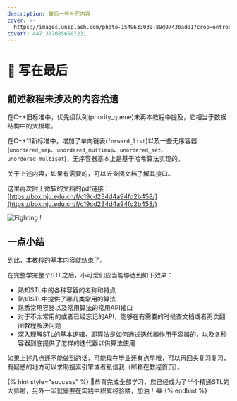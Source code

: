 ```yaml
---
description: 最后一些补充内容
cover: >-
  https://images.unsplash.com/photo-1549633030-89d0743bad01?crop=entropy&cs=srgb&fm=jpg&ixid=MnwxOTcwMjR8MHwxfHNlYXJjaHw5fHxieWV8ZW58MHx8fHwxNjQ0NTM5NDAw&ixlib=rb-1.2.1&q=85
coverY: 447.3770856507231
---
```


# 🧪 写在最后

## 前述教程未涉及的内容拾遗

在C++旧标准中，优先级队列(priority\_queue)未再本教程中提及，它相当于数据结构中的大根堆。

在C++11新标准中，增加了单向链表(`forward_list`)以及一些无序容器(`unordered_map`、`unordered_multimap`、`unordered_set`、`unordered_multiset`)，无序容器基本上是基于哈希算法实现的。

关于上述内容，如果有需要的，可以去查阅文档了解其接口。

这里再次附上微软的文档的pdf链接：[https://box.nju.edu.cn/f/c19cd234d4a94fd2b458/](https://box.nju.edu.cn/f/c19cd234d4a94fd2b458/)

![Fighting !](https://images.unsplash.com/photo-1625662171040-8d196a082232?crop=entropy\&cs=srgb\&fm=jpg\&ixid=MnwxOTcwMjR8MHwxfHNlYXJjaHw0fHxmaWdodGluZ3xlbnwwfHx8fDE2NDQ1Mzk0NDc\&ixlib=rb-1.2.1\&q=85)

## 一点小结

到此，本教程的基本内容就结束了。

在完整学完整个STL之后，小可爱们应当能够达到如下效果：

* 熟知STL中的各种容器的名称和特点
* 熟知STL中提供了哪几类常用的算法
* 熟悉常用容器以及常用算法的常用API接口
* 对于不太常用的或者已经忘记的API，能够在有需要的时候查文档或者再次翻阅教程解决问题
* 深入理解STL的基本逻辑，即算法是如何通过迭代器作用于容器的，以及各种容器到底提供了怎样的迭代器以供算法使用

如果上述几点还不能做到的话，可能现在毕业还有点早哦，可以再回头复习复习，有疑惑的地方可以求助搜索引擎或者私信我（邮箱在教程首页）。

{% hint style="success" %}
:tada:恭喜完成全部学习，您已经成为了半个精通STL的大师啦，另外一半就需要在实践中积累经验喽，加油！:joy:
{% endhint %}

